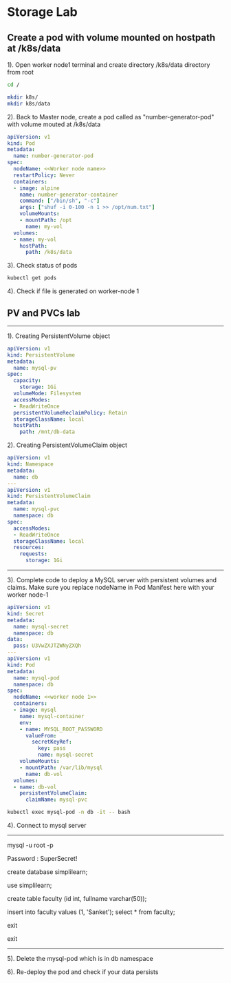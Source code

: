 
# Storage Lab

## Create a pod with volume mounted on hostpath at /k8s/data

1). Open worker node1 terminal and create directory /k8s/data directory from root

```bash
cd /
```

```bash
mkdir k8s/
mkdir k8s/data
```

2). Back to Master node, create a pod called as "number-generator-pod" with volume mouted at /k8s/data

```yml
apiVersion: v1
kind: Pod
metadata:
  name: number-generator-pod
spec:
  nodeName: <<Worker node name>>
  restartPolicy: Never
  containers:
  - image: alpine
    name: number-generator-container
    command: ["/bin/sh", "-c"]
    args: ["shuf -i 0-100 -n 1 >> /opt/num.txt"]
    volumeMounts:
    - mountPath: /opt
      name: my-vol
  volumes:
  - name: my-vol
    hostPath:
      path: /k8s/data
```

3). Check status of pods

```bash
kubectl get pods
```

4). Check if file is generated on worker-node 1

## PV and PVCs lab

---

1). Creating PersistentVolume object

```yml
apiVersion: v1
kind: PersistentVolume
metadata:
  name: mysql-pv
spec:
  capacity:
    storage: 1Gi
  volumeMode: Filesystem
  accessModes:
  - ReadWriteOnce
  persistentVolumeReclaimPolicy: Retain
  storageClassName: local
  hostPath:
    path: /mnt/db-data
```

2). Creating PersistentVolumeClaim object

```yml
apiVersion: v1
kind: Namespace
metadata:
  name: db
---
apiVersion: v1
kind: PersistentVolumeClaim
metadata:
  name: mysql-pvc
  namespace: db
spec:
  accessModes:
  - ReadWriteOnce
  storageClassName: local
  resources:
    requests:
      storage: 1Gi
```

---

3). Complete code to deploy a MySQL server with persistent volumes and claims. Make sure you replace nodeName in Pod Manifest here with your worker node-1

```yml
apiVersion: v1
kind: Secret
metadata:
  name: mysql-secret
  namespace: db
data:
  pass: U3VwZXJTZWNyZXQh
---
apiVersion: v1
kind: Pod
metadata:
  name: mysql-pod
  namespace: db
spec:
  nodeName: <<worker node 1>>
  containers:
  - image: mysql
    name: mysql-container
    env:
    - name: MYSQL_ROOT_PASSWORD
      valueFrom:
        secretKeyRef:
          key: pass
          name: mysql-secret
    volumeMounts:
    - mountPath: /var/lib/mysql
      name: db-vol
  volumes:
  - name: db-vol
    persistentVolumeClaim:
      claimName: mysql-pvc
```

```bash
kubectl exec mysql-pod -n db -it -- bash
```

4). Connect to mysql server

---

mysql -u root -p

Password : SuperSecret!

create database simplilearn;

use simplilearn;

create table faculty (id int, fullname varchar(50));

insert into faculty values (1, 'Sanket');
select * from faculty;

exit

exit

---

5). Delete the mysql-pod which is in db namespace

6). Re-deploy the pod and check if your data persists
